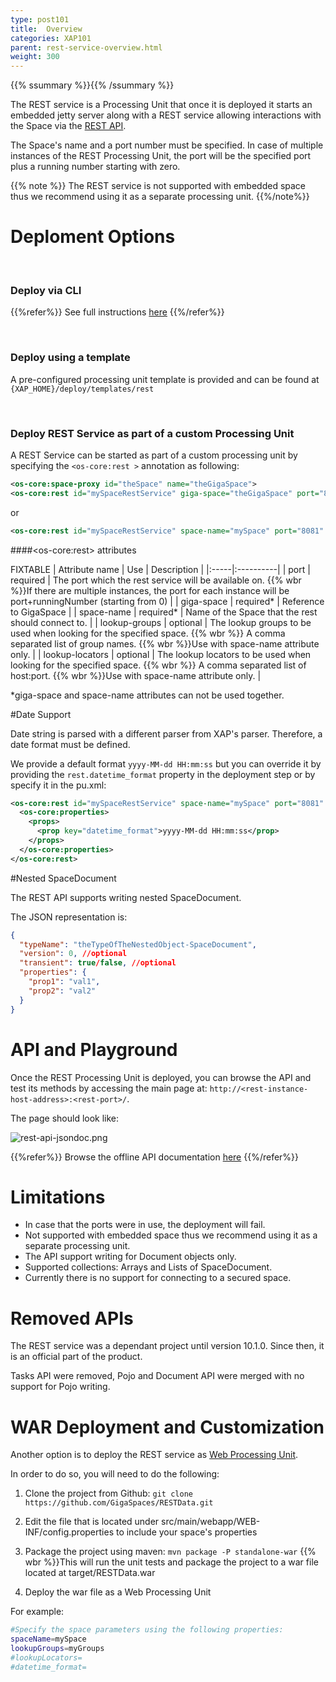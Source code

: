 ```yaml
---
type: post101
title:  Overview
categories: XAP101
parent: rest-service-overview.html
weight: 300
---
```


{{% ssummary %}}{{% /ssummary %}}

The REST service is a Processing Unit that once it is deployed it starts an embedded jetty server along with a REST service allowing interactions with the Space via the [REST API](./rest-service-api.html).

The Space's name and a port number must be specified. In case of multiple instances of the REST Processing Unit, the port will be the specified port plus a running number starting with zero.

{{% note %}}
The REST service is not supported with embedded space thus we recommend using it as a separate processing unit.
{{%/note%}}


# Deploment Options

<br/>

### Deploy via CLI
{{%refer%}} See full instructions [here]({{%currentadmurl%}}/rest-deploy-command-line-interface.html) {{%/refer%}}

<br/>

### Deploy using a template
A pre-configured processing unit template is provided and can be found at `{XAP_HOME}/deploy/templates/rest`

<br/>

### Deploy REST Service as part of a custom Processing Unit
A REST Service can be started as part of a custom processing unit by specifying the `<os-core:rest >` annotation as following:


```xml
<os-core:space-proxy id="theSpace" name="theGigaSpace">
<os-core:rest id="mySpaceRestService" giga-space="theGigaSpace" port="8081" />
```

or


```xml
<os-core:rest id="mySpaceRestService" space-name="mySpace" port="8081" lookup-groups="myGroups" />
```


####\<os-core:rest\> attributes

FIXTABLE
| Attribute name | Use | Description |
|:-----|:----------|
| port | required | The port which the rest service will be available on. {{% wbr %}}If there are multiple instances, the port for each instance will be port+runningNumber (starting from 0) |
| giga-space | required* | Reference to GigaSpace |
| space-name |  required* | Name of the Space that the rest should connect to. |
| lookup-groups | optional | The lookup groups to be used when looking for the specified space. {{% wbr %}} A comma separated list of group names. {{% wbr %}}Use with space-name attribute only. |
| lookup-locators | optional | The lookup locators to be used when looking for the specified space. {{% wbr %}} A comma separated list of host:port. {{% wbr %}}Use with space-name attribute only. |

*giga-space and space-name attributes can not be used together.


#Date Support

Date string is parsed with a different parser from XAP's parser. Therefore, a date format must be defined.

We provide a default format `yyyy-MM-dd HH:mm:ss` but you can override it by providing the `rest.datetime_format` property in the deployment step or by specify it in the pu.xml:


```xml
<os-core:rest id="mySpaceRestService" space-name="mySpace" port="8081" lookup-groups="myGroups">
  <os-core:properties>
    <props>
      <prop key="datetime_format">yyyy-MM-dd HH:mm:ss</prop>
    </props>
  </os-core:properties>
</os-core:rest>
```

#Nested SpaceDocument

The REST API supports writing nested SpaceDocument.

The JSON representation is:

```json
{
  "typeName": "theTypeOfTheNestedObject-SpaceDocument",
  "version": 0, //optional
  "transient": true/false, //optional
  "properties": {
    "prop1": "val1",
    "prop2": "val2"
  }
}
```


# API and Playground

Once the REST Processing Unit is deployed, you can browse the API and test its methods by accessing the main page at: `http://<rest-instance-host-address>:<rest-port>/`.

The page should look like:

![rest-api-jsondoc.png](/attachment_files/rest-api-jsondoc.png)

{{%refer%}} Browse the offline API documentation [here](./rest-service-api.html) {{%/refer%}}

# Limitations

*   In case that the ports were in use, the deployment will fail.
*   Not supported with embedded space thus we recommend using it as a separate processing unit.
*   The API support writing for Document objects only.
*   Supported collections: Arrays and Lists of SpaceDocument.
*   Currently there is no support for connecting to a secured space.

# Removed APIs

The REST service was a dependant project until version 10.1.0.
Since then, it is an official part of the product.

Tasks API were removed, Pojo and Document API were merged with no support for Pojo writing.


# WAR Deployment and Customization

Another option is to deploy the REST service as [Web Processing Unit](./web-application-overview.html).

In order to do so, you will need to do the following:

1. Clone the project from Github: `git clone https://github.com/GigaSpaces/RESTData.git`

2. Edit the file that is located under src/main/webapp/WEB-INF/config.properties to include your space's properties

3. Package the project using maven: `mvn package -P standalone-war` {{% wbr %}}This will run the unit tests and package the project to a war file located at target/RESTData.war

4. Deploy the war file as a Web Processing Unit

For example:

```bash linenos
#Specify the space parameters using the following properties:
spaceName=mySpace
lookupGroups=myGroups
#lookupLocators=
#datetime_format=
```
